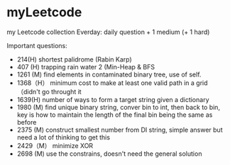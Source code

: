 # myLeetcode
my Leetcode collection
  Everday: daily question + 1 medium (+ 1 hard)

Important questions:
  - 214(H) shortest palidrome (Rabin Karp)
  - 407 (H) trapping rain water 2 (Min-Heap & BFS
  - 1261 (M) find elements in contaminated binary tree, use of self.
  - 1368（H） minimum cost to make at least one valid path in a grid （didn't go throught it
  - 1639(H) number of ways to form a target string given a dictionary
  - 1980 (M) find unique binary string, conver bin to int, then back to bin, key is how to maintain the length of the final bin being the same as before
  - 2375 (M) construct smallest number from DI string, simple answer but need a lot of thinking to get this 
  - 2429（M） minimize XOR
  - 2698 (M) use the constrains, doesn't need the general solution

